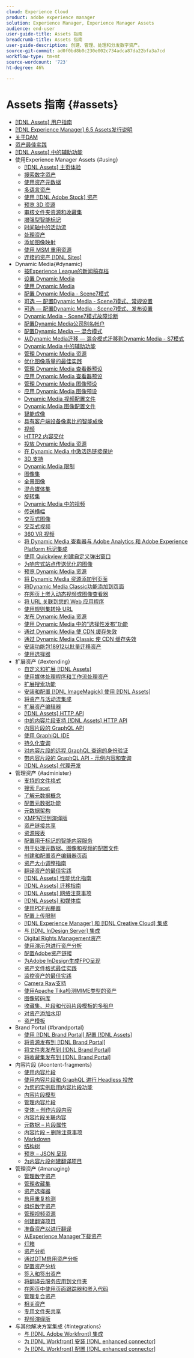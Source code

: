 ```yaml
---
cloud: Experience Cloud
product: adobe experience manager
solution: Experience Manager, Experience Manager Assets
audience: end-user
user-guide-title: Assets 指南
breadcrumb-title: Assets 指南
user-guide-description: 创建、管理、处理和分发数字资产。
source-git-commit: ad0f0bd8b0c230e002c734adca87da22bfa3a7cd
workflow-type: tm+mt
source-wordcount: '723'
ht-degree: 46%

---
```



# Assets 指南 {#assets}

+ [[!DNL Assets] 用户指南](home.md)
+ [[!DNL Experience Manager] 6.5 Assets发行说明](https://experienceleague.adobe.com/docs/experience-manager-65/release-notes/assets.html)
+ [关于DAM](assets.md)
+ [资产最佳实践](best-practices-for-assets.md)
+ [ [!DNL Assets] 中的辅助功能](accessibility.md)
+ 使用Experience Manager Assets {#using}
   + [[!DNL Assets] 主页体验](assets-home-page.md)
   + [搜索数字资产](search-assets.md)
   + [使用资产元数据](metadata.md)
   + [多语言资产](multilingual-assets.md)
   + [使用 [!DNL Adobe Stock] 资产](aem-assets-adobe-stock.md)
   + [预览 3D 资源](previewing-3d-assets.md)
   + [审核文件夹资源和收藏集](bulk-approval.md)
   + [增强型智能标记](enhanced-smart-tags.md)
   + [时间轴中的活动流](activity-stream.md)
   + [处理资产](assets-workflow.md)
   + [添加图像映射](image-maps.md)
   + [使用 MSM 重用资源](reuse-assets-using-msm.md)
   + [连接的资产 [!DNL Sites]](use-assets-across-connected-assets-instances.md)
+ Dynamic Media{#dynamic}
   + [按Experience League的新闻稿存档](dynamic-media-newsletter.md)
   + [设置 Dynamic Media](administering-dynamic-media.md)
   + [使用 Dynamic Media](dynamic-media.md)
   + [配置 Dynamic Media - Scene7模式](config-dms7.md)
   + [可选 — 配置Dynamic Media - Scene7模式、常规设置](dm-general-settings.md)
   + [可选 — 配置Dynamic Media - Scene7模式、发布设置](dm-publish-settings.md)
   + [Dynamic Media - Scene7模式故障诊断](troubleshoot-dms7.md)
   + [配置Dynamic Media公司别名帐户](dm-alias-account.md)
   + [配置Dynamic Media — 混合模式](config-dynamic.md)
   + [从Dynamic Media迁移 — 混合模式迁移到Dynamic Media - S7模式](migrate-from-hybrid-to-dms7.md)
   + [Dynamic Media 中的辅助功能](accessibility-dm.md)
   + [管理 Dynamic Media 资源](managing-assets.md)
   + [优化图像质量的最佳实践](best-practices-for-optimizing-the-quality-of-your-images.md)
   + [管理 Dynamic Media 查看器预设](managing-viewer-presets.md)
   + [应用 Dynamic Media 查看器预设](viewer-presets.md)
   + [管理 Dynamic Media 图像预设](managing-image-presets.md)
   + [应用 Dynamic Media 图像预设](image-presets.md)
   + [Dynamic Media 视频配置文件](video-profiles.md)
   + [Dynamic Media 图像配置文件](image-profiles.md)
   + [智能成像](imaging-faq.md)
   + [具有客户端设备像素比的智能成像](client-side-dpr.md)
   + [视频](s7-video.md)
   + [HTTP2 内容交付](http2.md)
   + [投放 Dynamic Media 资源](delivering-dynamic-media-assets.md)
   + [在 Dynamic Media 中激活热链接保护](hotlink-protection.md)
   + [3D 支持](/help/assets/assets-3d.md)
   + [Dynamic Media 限制](limitations.md)
   + [图像集](image-sets.md)
   + [全景图像](panoramic-images.md)
   + [混合媒体集](mixed-media-sets.md)
   + [旋转集](spin-sets.md)
   + [Dynamic Media 中的视频](video.md)
   + [传送横幅](carousel-banners.md)
   + [交互式图像](interactive-images.md)
   + [交互式视频](interactive-videos.md)
   + [360 VR 视频](/help/assets/360-video.md)
   + [将 Dynamic Media 查看器与 Adobe Analytics 和 Adobe Experience Platform 标记集成](/help/assets/tags.md)
   + [使用 Quickview 创建自定义弹出窗口](custom-pop-ups.md)
   + [为响应式站点传送优化的图像](responsive-site.md)
   + [预览 Dynamic Media 资源](previewing-assets.md)
   + [将 Dynamic Media 资源添加到页面](adding-dynamic-media-assets-to-pages.md)
   + [将Dynamic Media Classic功能添加到页面](scene7.md)
   + [在网页上嵌入动态视频或图像查看器](embed-code.md)
   + [将 URL 关联到您的 Web 应用程序](linking-urls-to-yourwebapplication.md)
   + [使用规则集转换 URL](using-rulesets-to-transform-urls.md)
   + [发布 Dynamic Media 资源](publishing-dynamicmedia-assets.md)
   + [使用 Dynamic Media 中的“选择性发布”功能](selective-publishing.md)
   + [通过 Dynamic Media 使 CDN 缓存失效](invalidate-cdn-cache-dynamic-media.md)
   + [通过 Dynamic Media Classic 使 CDN 缓存失效](invalidate-cdn-cache-dm-classic.md)
   + [安装功能包18912以批量迁移资产](bulk-ingest-migrate.md)
   + [使用选择器](working-with-selectors.md)
+ 扩展资产 {#extending}
   + [自定义和扩展 [!DNL Assets]](extending-assets.md)
   + [使用媒体处理程序和工作流处理资产](media-handlers.md)
   + [扩展搜索功能](searchx.md)
   + [安装和配置 [!DNL ImageMagick] 使用 [!DNL Assets]](best-practices-for-imagemagick.md)
   + [将资产与活动流集成](extending-activity-stream.md)
   + [扩展资产编辑器](asseteditorx.md)
   + [[!DNL Assets] HTTP API](mac-api-assets.md)
   + [中的内容片段支持 [!DNL Assets] HTTP API](assets-api-content-fragments.md)
   + [内容片段的 GraphQL API](https://experienceleague.adobe.com/docs/experience-manager-65/developing/headless/delivery-api/graphql-api-content-fragments.html)
   + [使用 GraphiQL IDE](https://experienceleague.adobe.com/docs/experience-manager-65/developing/headless/delivery-api/graphiql-ide.html)
   + [持久化查询](https://experienceleague.adobe.com/docs/experience-manager-65/developing/headless/delivery-api/persisted-queries.html)
   + [对内容片段的远程 GraphQL 查询的身份验证](https://experienceleague.adobe.com/docs/experience-manager-65/developing/headless/delivery-api/graphql-authentication-content-fragments.html)
   + [带内容片段的 GraphQL API - 示例内容和查询](https://experienceleague.adobe.com/docs/experience-manager-65/developing/headless/delivery-api/content-fragments-graphql-samples.html)
   + [[!DNL Assets] 代理开发](proxy.md)
+ 管理资产 {#administer}
   + [支持的文件格式](assets-formats.md)
   + [搜索 Facet](search-facets.md)
   + [了解元数据概念](metadata-concepts.md)
   + [配置元数据功能](metadata-config.md)
   + [元数据架构](metadata-schemas.md)
   + [XMP写回到演绎版](xmp-writeback.md)
   + [资产链接共享](link-sharing.md)
   + [资源报表](asset-reports.md)
   + [配置用于标记的智能内容服务](config-smart-tagging.md)
   + [用于处理元数据、图像和视频的配置文件](processing-profiles.md)
   + [创建和配置资产编辑器页面](assets-finder-editor.md)
   + [资产大小调整指南](assets-sizing-guide.md)
   + [翻译资产的最佳实践](best-practices-for-translating-assets-efficiently.md)
   + [[!DNL Assets] 性能优化指南](performance-tuning-guidelines.md)
   + [[!DNL Assets] 迁移指南](assets-migration-guide.md)
   + [[!DNL Assets] 网络注意事项](assets-network-considerations.md)
   + [[!DNL Assets] 和媒体库](medialibrary.md)
   + [使用PDF光栅器](aem-pdf-rasterizer.md)
   + [配置上传限制](configuring-asset-upload-restrictions.md)
   + [[!DNL Experience Manager] 和 [!DNL Creative Cloud] 集成](aem-cc-integration-best-practices.md)
   + [与 [!DNL InDesign Server] 集成](indesign.md)
   + [Digital Rights Management资产](drm.md)
   + [使用演示包进行资产分析](use-demo-package-for-asset-insights.md)
   + [配置Adobe资产链接](configure-asset-link.md)
   + [为Adobe InDesign生成FPO呈现](configure-fpo-renditions.md)
   + [资产文件格式最佳实践](assets-file-format-best-practices.md)
   + [监控资产的最佳实践](assets-monitoring-best-practices.md)
   + [Camera Raw支持](camera-raw.md)
   + [使用Apache Tika检测MIME类型的资产](detect-asset-mime-type-with-tika.md)
   + [图像转码库](imaging-transcoding-library.md)
   + [收藏集、片段和代码片段模板的多租户](multi-tenancy.md)
   + [对资产添加水印](watermarking.md)
   + [资产模板](asset-templates.md)
+ Brand Portal {#brandportal}
   + [使用 [!DNL Brand Portal] 配置 [!DNL Assets] ](configure-aem-assets-with-brand-portal.md)
   + [将资源发布到 [!DNL Brand Portal]](brand-portal-publish-assets.md)
   + [将文件夹发布到 [!DNL Brand Portal]](brand-portal-publish-folder.md)
   + [将收藏集发布到 [!DNL Brand Portal]](brand-portal-publish-collection.md)
+ 内容片段 {#content-fragments}
   + [使用内容片段](content-fragments/content-fragments.md)
   + [使用内容片段和 GraphQL 进行 Headless 投放](content-fragments/content-fragments-graphql.md)
   + [为您的实例启用内容片段功能](content-fragments/content-fragments-configuration-browser.md)
   + [内容片段模型](content-fragments/content-fragments-models.md)
   + [管理内容片段](content-fragments/content-fragments-managing.md)
   + [变体 – 创作片段内容](content-fragments/content-fragments-variations.md)
   + [内容片段关联内容](content-fragments/content-fragments-assoc-content.md)
   + [元数据 – 片段属性](content-fragments/content-fragments-metadata.md)
   + [内容片段 – 删除注意事项](content-fragments/content-fragments-delete.md)
   + [Markdown](content-fragments/content-fragments-markdown.md)
   + [结构树](/help/assets/content-fragments/content-fragments-structure-tree.md)
   + [预览 – JSON 呈现](/help/assets/content-fragments/content-fragments-json-preview.md)
   + [为内容片段创建翻译项目](creating-translation-projects-for-content-fragments.md)
+ 管理资产 {#managing}
   + [管理数字资产](manage-assets.md)
   + [管理收藏集](manage-collections.md)
   + [资产选择器](asset-selector.md)
   + [启用重复检测](duplicate-detection.md)
   + [组织数字资产](organize-assets.md)
   + [管理视频资源](managing-video-assets.md)
   + [创建翻译项目](translation-projects.md)
   + [准备资产以进行翻译](preparing-assets-for-translation.md)
   + [从Experience Manager下载资产](download-assets-from-aem.md)
   + [灯箱](light-box.md)
   + [资产分析](asset-insights.md)
   + [通过DTM启用资产分析](use-dtm-for-asset-insights.md)
   + [配置资产分析](configure-asset-insights.md)
   + [签入和签出资产](check-out-and-submit-assets.md)
   + [将翻译云服务应用到文件夹](transition-cloud-services.md)
   + [在网页中使用页面跟踪器和嵌入代码](use-page-tracker.md)
   + [管理复合资产](managing-linked-subassets.md)
   + [相关资产](related-assets.md)
   + [专用文件夹共享](private-folder.md)
   + [视频演绎版](video-renditions.md)
+ 与其他解决方案集成 {#integrations}
   + [与 [!DNL Adobe Workfront] 集成](workfront-integrations.md)
   + [为 [!DNL Workfront] 安装 [!DNL enhanced connector] ](workfront-connector-install.md)
   + [为 [!DNL Workfront] 配置 [!DNL enhanced connector] ](workfront-connector-configure.md)
